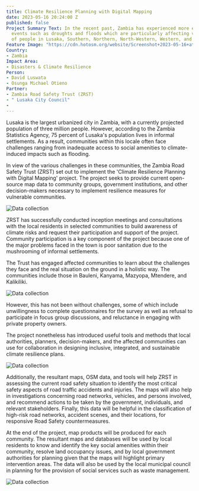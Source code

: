 ```yaml
---
title: Climate Resilience Planning with Digital Mapping
date: 2023-05-16 20:24:00 Z
published: false
Project Summary Text: In the recent past, Zambia has experienced more extreme climate
  events such as droughts and floods which are particularly affecting vulnerable groups
  of people in Lusaka, Southern, Northern, North-Western, Western, and Luapula provinces.
Feature Image: "https://cdn.hotosm.org/website/Screenshot+2023-05-16+at+1.29.52+PM.png"
Country:
- Zambia
Impact Area:
- Disasters & Climate Resilience
Person:
- David Luswata
- Osunga Michael Otieno
Partner:
- Zambia Road Safety Trust (ZRST)
- " Lusaka City Council"
- 
---
```


Lusaka is the largest urbanized city in Zambia, with a currently projected population of three million people. However, according to the Zambia Statistics Agency, 75 percent of Lusaka's population lives in informal settlements. As a result, communities within this locale often face challenges ranging from inadequate access to social amenities to climate-induced impacts such as flooding.

 In view of the various challenges in these communities, the Zambia Road Safety Trust (ZRST) set out to implement the 'Climate Resilience Planning with Digital Mapping' project. The project seeks to provide current open-source map data to community groups, government institutions, and other decision-makers necessary to implement resilience measures for vulnerable communities.

![Data collection](https://cdn.hotosm.org/website/climate-resilience-planning-with-digital-mapping-1.jpg)

ZRST has successfully conducted inception meetings and consultations with the local residents in selected communities to build awareness of climate risks and request their participation and support of the project. Community participation is a key component of the project because one of the major problems faced in the town is poor sanitation due to the mushrooming of informal settlements.

The Trust has engaged affected communities to learn about the challenges they face and the real situation on the ground in a holistic way. The communities include those in Bauleni, Kanyama, Mazyopa, Mtendere, and Kalikiliki.

![Data collection](/uploads/climate-resilience-planning-with-digital-mapping-2.jpg)

However, this has not been without challenges, some of which include unwillingness to complete questionnaires for the survey as well as refusal to participate in focus group discussions, and reluctance in engaging with private property owners.

The project nonetheless has introduced useful tools and methods that local authorities, planners, decision-makers, and the affected communities can use for collaboration in designing inclusive, integrated, and sustainable climate resilience plans.

![Data collection](https://cdn.hotosm.org/website/climate-resilience-planning-with-digital-mapping-3.jpg)

Additionally, the resultant maps, OSM data, and tools will help ZRST in assessing the current road safety situation to identify the most critical safety aspects of road traffic accidents and injuries. The maps will also help in investigations concerning road networks, vehicles, and persons involved, and recommend actions to be taken by the government, individuals, and relevant stakeholders. Finally, this data will be helpful in the classification of high-risk road networks, accident scenes, and their locations, for responsive Road Safety countermeasures.

At the end of the project, map products will be produced for each community. The resultant maps and databases will be used by local residents to know and identify the key social amenities within their community, resolve land occupancy issues, and by local government authorities for planning given that the maps will highlight primary intervention areas. The data will also be used by the local municipal council in planning for the provision of social services such as waste management.

![Data collection](https://cdn.hotosm.org/website/climate-resilience-planning-with-digital-mapping-4.jpg)

